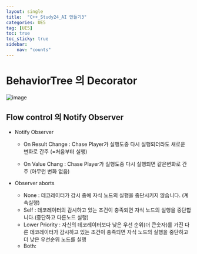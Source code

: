 ```yaml
---
layout: single
title:  "C++_Study24_AI 만들기3"
categories: UE5
tag: [UE5]
toc: true
toc_sticky: true
sidebar:
    nav: "counts"
---
```


# BehaviorTree 의 Decorator

![image](https://github.com/silverlnng/VRFirstProject/assets/112385982/cab57668-88c3-49d6-96c2-d3182a11792c)

## Flow control 의 Notify Observer

* Notify Observer
       
    * On Result Change : Chase Player가 실행도중 다시 실행되더라도 새로운 변화로 간주 (=처음부터 실행)
       
    * On Value Chang : Chase Player가 실행도중 다시 실행되면 같은변화로 간주 (아무런 변화 없음)

* Observer aborts
   
   * None : 데코레이터가 감시 중에 자식 노드의 실행을 중단시키지 않습니다. (계속실행)
   * Self : 데코레이터의 감시하고 있는 조건이 충족되면 자식 노드의 실행을 중단합니다.(중단하고 다른노드 실행)
   * Lower Priority : 자신의 데코레이터보다 낮은 우선 순위(더 큰숫자)를 가진 다른 데코레이터가 감시하고 있는 조건이 충족되면 자식 노드의 실행을 중단하고 더 낮은 우선순위 노드를 실행
   * Both:

## 
